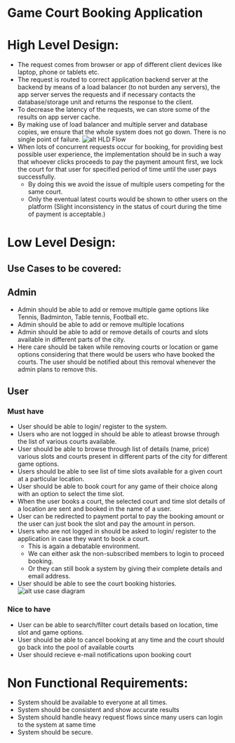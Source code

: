 # Game Court Booking Application

# High Level Design:

- The request comes from browser or app of different client devices like laptop, phone or tablets etc. 
- The request is routed to correct application backend server at the backend by means of a load balancer (to not burden any servers), the app server serves the requests and if necessary contacts the database/storage unit and returns the response to the client. 
- To decrease the latency of the requests, we can store some of the results on app server cache. 
- By making use of load balancer and multiple server and database copies, we ensure that the whole system does not go down. There is no single point of failure. 
![alt HLD Flow](https://github.com/SSPai123/Intuit_Craft_Demo/blob/main/HLD.png?raw=true)
- When lots of concurrent requests occur for booking, for providing best possible user experience, the implementation should be in such a way that whoever clicks proceeds to pay the payment amount first, we lock the court for that user for specified period of time until the user pays successfully.
  - By doing this we avoid the issue of multiple users competing for the same court.
  - Only the eventual latest courts would be shown to other users on the platform (Slight inconsistency in the status of court during the time of payment is acceptable.)

# Low Level Design:
## Use Cases to be covered:
## Admin
- Admin should be able to add or remove multiple game options like Tennis, Badminton, Table tennis, Football etc.
- Admin should be able to add or remove multiple locations
- Admin should be able to add or remove details of courts and slots available in different parts of the city.
- Here care should be taken while removing courts or location or game options considering that there would be users who have booked the courts. The user should be notified about this removal whenever the admin plans to remove this.

## User
### Must have
- User should be able to login/ register to the system.
- Users who are not logged in should be able to atleast browse through the list of various courts available.
- User should be able to browse through list of details (name, price) various slots and courts present in different parts of the city for different game options.
- Users should be able to see list of time slots available for a given court at a particular location.
- User should be able to book court for any game of their choice along with an option to select the time slot.
- When the user books a court, the selected court and time slot details of a location are sent and booked in the name of a user. 
- User can be redirected to payment portal to pay the booking amount or the user can just book the slot and pay the amount in person. 
-  Users who are not logged in should be asked to login/ register to the application in case they want to book a court. 
   - This is again a debatable environment. 
   - We can either ask the non-subscribed members to login to proceed booking.
   - Or they can still book a system by giving their complete details and email address.
- User should be able to see the court booking histories.
![alt use case diagram](https://github.com/SSPai123/Intuit_Craft_Demo/blob/main/Game%20Court%20Booking%20System%20-%20Use%20Case%20Diagram.png)

### Nice to have
- User can be able to search/filter court details based on location, time slot and game options.
- User should be able to cancel booking at any time and the court should go back into the pool of available courts
- User should recieve e-mail notifications upon booking court

# Non Functional Requirements:
- System should be available to everyone at all times.
- System should be consistent and show accurate results
- System should handle heavy request flows since many users can login to the system at same time
- System should be secure.
